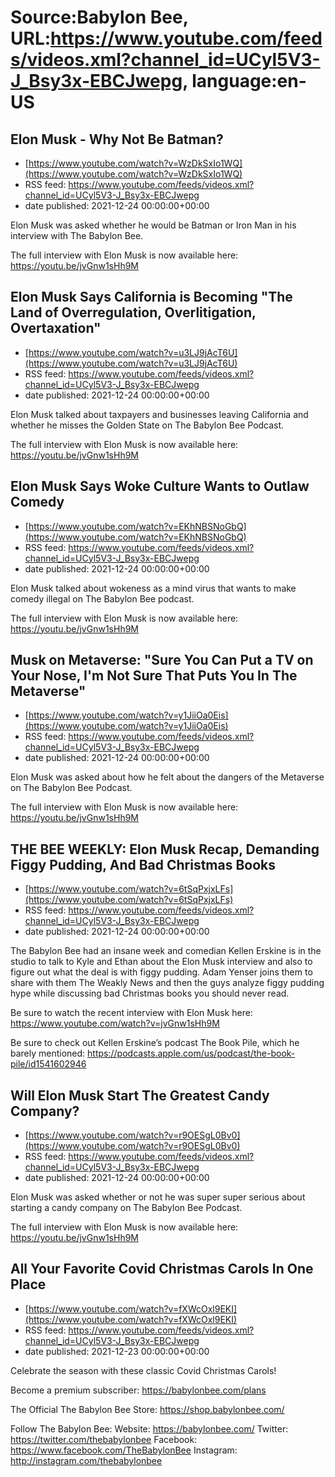 # Source:Babylon Bee, URL:https://www.youtube.com/feeds/videos.xml?channel_id=UCyl5V3-J_Bsy3x-EBCJwepg, language:en-US

## Elon Musk - Why Not Be Batman?
 - [https://www.youtube.com/watch?v=WzDkSxIo1WQ](https://www.youtube.com/watch?v=WzDkSxIo1WQ)
 - RSS feed: https://www.youtube.com/feeds/videos.xml?channel_id=UCyl5V3-J_Bsy3x-EBCJwepg
 - date published: 2021-12-24 00:00:00+00:00

Elon Musk was asked whether he would be Batman or Iron Man in his interview with The Babylon Bee.

The full interview with Elon Musk is now available here: https://youtu.be/jvGnw1sHh9M

## Elon Musk Says California is Becoming "The Land of Overregulation, Overlitigation, Overtaxation"
 - [https://www.youtube.com/watch?v=u3LJ9jAcT6U](https://www.youtube.com/watch?v=u3LJ9jAcT6U)
 - RSS feed: https://www.youtube.com/feeds/videos.xml?channel_id=UCyl5V3-J_Bsy3x-EBCJwepg
 - date published: 2021-12-24 00:00:00+00:00

Elon Musk talked about taxpayers and businesses leaving California and whether he misses the Golden State on The Babylon Bee Podcast.

The full interview with Elon Musk is now available here: https://youtu.be/jvGnw1sHh9M

## Elon Musk Says Woke Culture Wants to Outlaw Comedy
 - [https://www.youtube.com/watch?v=EKhNBSNoGbQ](https://www.youtube.com/watch?v=EKhNBSNoGbQ)
 - RSS feed: https://www.youtube.com/feeds/videos.xml?channel_id=UCyl5V3-J_Bsy3x-EBCJwepg
 - date published: 2021-12-24 00:00:00+00:00

Elon Musk talked about wokeness as a mind virus that wants to make comedy illegal on The Babylon Bee podcast.

The full interview with Elon Musk is now available here: https://youtu.be/jvGnw1sHh9M

## Musk on Metaverse: "Sure You Can Put a TV on Your Nose, I'm Not Sure That Puts You In The Metaverse"
 - [https://www.youtube.com/watch?v=y1JiiOa0Eis](https://www.youtube.com/watch?v=y1JiiOa0Eis)
 - RSS feed: https://www.youtube.com/feeds/videos.xml?channel_id=UCyl5V3-J_Bsy3x-EBCJwepg
 - date published: 2021-12-24 00:00:00+00:00

Elon Musk was asked about how he felt about the dangers of the Metaverse on The Babylon Bee Podcast.

The full interview with Elon Musk is now available here: https://youtu.be/jvGnw1sHh9M

## THE BEE WEEKLY: Elon Musk Recap, Demanding Figgy Pudding, And Bad Christmas Books
 - [https://www.youtube.com/watch?v=6tSqPxjxLFs](https://www.youtube.com/watch?v=6tSqPxjxLFs)
 - RSS feed: https://www.youtube.com/feeds/videos.xml?channel_id=UCyl5V3-J_Bsy3x-EBCJwepg
 - date published: 2021-12-24 00:00:00+00:00

The Babylon Bee had an insane week and comedian Kellen Erskine is in the studio to talk to Kyle and Ethan about the Elon Musk interview and also to figure out what the deal is with figgy pudding. Adam Yenser joins them to share with them The Weakly News and then the guys analyze figgy pudding hype while discussing bad Christmas books you should never read. 

Be sure to watch the recent interview with Elon Musk here: https://www.youtube.com/watch?v=jvGnw1sHh9M

Be sure to check out Kellen Erskine’s podcast The Book Pile, which he barely mentioned: https://podcasts.apple.com/us/podcast/the-book-pile/id1541602946

## Will Elon Musk Start The Greatest Candy Company?
 - [https://www.youtube.com/watch?v=r9OESgL0Bv0](https://www.youtube.com/watch?v=r9OESgL0Bv0)
 - RSS feed: https://www.youtube.com/feeds/videos.xml?channel_id=UCyl5V3-J_Bsy3x-EBCJwepg
 - date published: 2021-12-24 00:00:00+00:00

Elon Musk was asked whether or not he was super super serious about starting a candy company on The Babylon Bee Podcast.

The full interview with Elon Musk is now available here: https://youtu.be/jvGnw1sHh9M

## All Your Favorite Covid Christmas Carols In One Place
 - [https://www.youtube.com/watch?v=fXWcOxl9EKI](https://www.youtube.com/watch?v=fXWcOxl9EKI)
 - RSS feed: https://www.youtube.com/feeds/videos.xml?channel_id=UCyl5V3-J_Bsy3x-EBCJwepg
 - date published: 2021-12-23 00:00:00+00:00

Celebrate the season with these classic Covid Christmas Carols!

Become a premium subscriber:  https://babylonbee.com/plans

The Official The Babylon Bee Store:  https://shop.babylonbee.com/

Follow The Babylon Bee:
Website: https://babylonbee.com/
Twitter: https://twitter.com/thebabylonbee
Facebook: https://www.facebook.com/TheBabylonBee
Instagram: http://instagram.com/thebabylonbee

